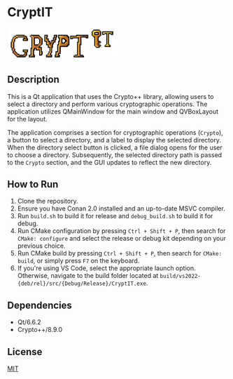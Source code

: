 # CryptIT

<img src="src/assets/logo_big.png" width="50%">

## Description

This is a Qt application that uses the Crypto++ library, allowing users to select a directory and perform various cryptographic operations. The application utilizes QMainWindow for the main window and QVBoxLayout for the layout.

The application comprises a section for cryptographic operations (`Crypto`), a button to select a directory, and a label to display the selected directory. When the directory select button is clicked, a file dialog opens for the user to choose a directory. Subsequently, the selected directory path is passed to the `Crypto` section, and the GUI updates to reflect the new directory.

## How to Run

1. Clone the repository.
2. Ensure you have Conan 2.0 installed and an up-to-date MSVC compiler.
3. Run `build.sh` to build it for release and `debug_build.sh` to build it for debug.
4. Run CMake configuration by pressing `Ctrl + Shift + P`, then search for `CMake: configure` and select the release or debug kit depending on your previous choice.
5. Run CMake build by pressing `Ctrl + Shift + P`, then search for `CMake: build`, or simply press `F7` on the keyboard.
6. If you're using VS Code, select the appropriate launch option. Otherwise, navigate to the build folder located at `build/vs2022-{deb/rel}/src/{Debug/Release}/CryptIT.exe`.

## Dependencies

- Qt/6.6.2
- Crypto++/8.9.0

## License

[MIT](LICENSE)
